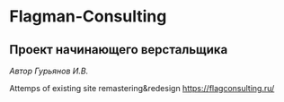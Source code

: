 # Flagman-Consulting
## Проект начинающего верстальщика

_Автор Гурьянов И.В._


Attemps of existing site remastering&redesign
<https://flagconsulting.ru/>
